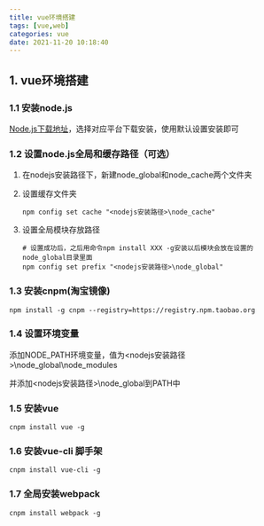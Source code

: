 ```yaml
---
title: vue环境搭建
tags: [vue,web]
categories: vue
date: 2021-11-20 10:18:40
---
```


## 1. vue环境搭建

### 1.1 安装node.js

[Node.js下载地址](https://nodejs.org/en/download/)，选择对应平台下载安装，使用默认设置安装即可

### 1.2 设置node.js全局和缓存路径（可选）

1. 在nodejs安装路径下，新建node_global和node_cache两个文件夹

2. 设置缓存文件夹

   ```
   npm config set cache "<nodejs安装路径>\node_cache"
   ```

3. 设置全局模块存放路径

   ```
   # 设置成功后，之后用命令npm install XXX -g安装以后模块会放在设置的node_global目录里面
   npm config set prefix "<nodejs安装路径>\node_global"
   ```

### 1.3 安装cnpm(淘宝镜像) 

```
npm install -g cnpm --registry=https://registry.npm.taobao.org
```

### 1.4 设置环境变量

添加NODE_PATH环境变量，值为<nodejs安装路径>\node_global\node_modules

并添加<nodejs安装路径>\node_global到PATH中

### 1.5 安装vue

```
cnpm install vue -g
```

### 1.6 安装vue-cli 脚手架

```
cnpm install vue-cli -g
```

### 1.7 全局安装webpack

```
cnpm install webpack -g
```


